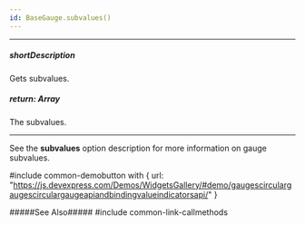```yaml
---
id: BaseGauge.subvalues()
---
```

---
##### shortDescription
Gets subvalues.

##### return: Array<Number>
The subvalues.

---
See the **subvalues** option description for more information on gauge subvalues.

#include common-demobutton with {
    url: "https://js.devexpress.com/Demos/WidgetsGallery/#demo/gaugescirculargaugescirculargaugeapiandbindingvalueindicatorsapi/"
}

#####See Also#####
#include common-link-callmethods